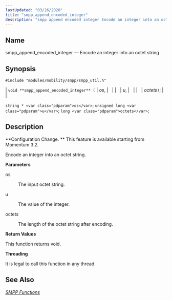```yaml
---
lastUpdated: "03/26/2020"
title: "smpp_append_encoded_integer"
description: "smpp append encoded integer Encode an integer into an octet string void smpp append encoded integer os u octets string os unsigned long u long octets Configuration Change This feature is available starting from Momentum 3 2 Encode an integer into an octet string os The input octet string u..."
---
```


<a name="apis.smpp_append_encoded_integer"></a> 
## Name

smpp_append_encoded_integer — Encode an integer into an octet string

## Synopsis

`#include "modules/mobility/smpp/smpp_util.h"`

| `void **smpp_append_encoded_integer** (` | <var class="pdparam">os</var>, |   |
|   | <var class="pdparam">u</var>, |   |
|   | <var class="pdparam">octets</var>`)`; |   |

`string * <var class="pdparam">os</var>`;
`unsigned long <var class="pdparam">u</var>`;
`long <var class="pdparam">octets</var>`;<a name="idp61158096"></a> 
## Description

**Configuration Change. ** This feature is available starting from Momentum 3.2.

Encode an integer into an octet string.

**<a name="idp61160976"></a> Parameters**

<dl class="variablelist">

<dt>os</dt>

<dd>

The input octet string.

</dd>

<dt>u</dt>

<dd>

The value of the integer.

</dd>

<dt>octets</dt>

<dd>

The length of the octet string after encoding.

</dd>

</dl>

**<a name="idp61167376"></a> Return Values**

This function returns void.

**<a name="idp61168288"></a> Threading**

It is legal to call this function in any thread.

<a name="idp61169392"></a> 
## See Also

[*SMPP Functions*](/momentum/3/3-api/smpp)